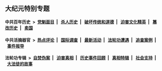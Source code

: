 ## 大纪元特别专题

#### 中共百年历史 &nbsp;>&nbsp; [党魁面目](indexes/nf1176107/README.md?03190430) &nbsp;| &nbsp; [杀人历史](indexes/nf1176106/README.md?03190430) &nbsp;| &nbsp; [破坏传统和道德](indexes/nf1176106/README.md?03190430) &nbsp;| &nbsp; [迫害文化精英](indexes/nf1176111/README.md?03190430) &nbsp;| &nbsp; [篡改历史](indexes/nf1176115/README.md?03190430) &nbsp;| &nbsp; [卖国](indexes/nf1176117/README.md?03190430) 

#### 中共活摘器官 &nbsp;>&nbsp; [热点评论](indexes/nf5879/README.md?03190430) &nbsp;| &nbsp; [国际调查](indexes/nf5947/README.md?03190430) &nbsp;| &nbsp; [最新活动](indexes/nf5883/README.md?03190430) &nbsp;| &nbsp; [法轮功遭遇](indexes/nf5881/README.md?03190430) &nbsp;| &nbsp; [追查案例](indexes/nf5880/README.md?03190430) &nbsp;| &nbsp; [事件报导](indexes/nf5877/README.md?03190430) 

#### 法轮功专辑 &nbsp;>&nbsp; [自焚伪案](indexes/nf5562/README.md?03190430) &nbsp;| &nbsp; [迫害真相](indexes/nf4379/README.md?03190430) &nbsp;| &nbsp; [历史事件回顾](indexes/nf5793/README.md?03190430) &nbsp;| &nbsp; [真相特辑](indexes/nf4389/README.md?03190430) &nbsp;| &nbsp; [社会支持](indexes/nf4386/README.md?03190430) &nbsp;| &nbsp; [大法徒的故事](indexes/nf1147481/README.md?03190430) 
